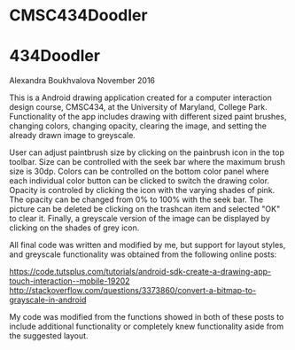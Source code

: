 # CMSC434Doodler
# 434Doodler

Alexandra Boukhvalova
November 2016

This is a Android drawing application created for a computer interaction design course, CMSC434, at the University of Maryland, College Park. Functionality of the app includes drawing with different sized paint brushes, changing colors, changing opacity, clearing the image, and setting the already drawn image to greyscale. 

User can adjust paintbrush size by clicking on the painbrush icon in the top toolbar. Size can be controlled with the seek bar where the maximum brush size is 30dp. Colors can be controlled on the bottom color panel where each individual color button can be clicked to switch the drawing color. Opacity is controled by clicking the icon with the varying shades of pink. The opacity can be changed from 0% to 100% with the seek bar. The picture can be deleted be clicking on the trashcan item and selected "OK" to clear it. Finally, a greyscale version of the image can be displayed by clicking on the shades of grey icon.

All final code was written and modified by me, but support for layout styles, and greyscale functionality was obtained from the following online posts:

https://code.tutsplus.com/tutorials/android-sdk-create-a-drawing-app-touch-interaction--mobile-19202
http://stackoverflow.com/questions/3373860/convert-a-bitmap-to-grayscale-in-android

My code was modified from the functions showed in both of these posts to include additional functionality or completely knew functionality aside from the suggested layout. 
